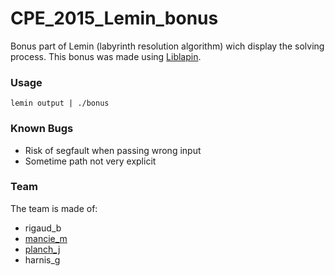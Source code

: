 # CPE_2015_Lemin_bonus

Bonus part of Lemin (labyrinth resolution algorithm) wich display the solving process.
This bonus was made using [Liblapin](https://github.com/Damdoshi/LibLapin).

### Usage

`lemin output | ./bonus`

### Known Bugs

 * Risk of segfault when passing wrong input
 * Sometime path not very explicit 

### Team

The team is made of:
 * rigaud_b
 * [mancie_m](https://github.com/MeixDev)
 * [planch_j](http://github.com/plean)
 * harnis_g
